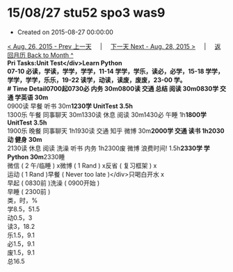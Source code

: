 # 15/08/27 stu52 spo3 was9

* Created on 2015-08-27 00:00:00

[&lt; Aug. 26, 2015 - Prev 上一天](d26.md)     \|     [下一天 Next - Aug. 28, 2015 &gt;](d28.md)     \|     [返回月历 Back to Month ^](index.md)   
**Pri Tasks:**Unit Test&lt;/div&gt;Learn Python  
07-10 必读，学读，学学，学学，11-14 学学，学乐，读必，必学，15-18 学学，学学，学学，乐乐，19-22 读学，动读，读废，废废，23-00 学。  
**\# Time Detail**0700起0730必 内务 30m0800读 交通 总结 阅读 30m**0830学 交通 学英语 30m**  
0900读 早餐 听书 30m**1230学 UnitTest 3.5h**  
1300乐 午餐 同事聊天 30m1330读 休息 阅读 30m1430必 午睡 1h**1800学 UnitTest 3.5h**  
1900乐 晚餐 同事聊天 1h1930读 交通 知乎 微博 30m**2000学 交通 读书 1h2030动 健身 30m**  
2130读 休息 阅读 洗澡 听书 内务 1h2300废 微博 浪费时间! 1.5h**2330学 学Python 30m**2330睡  
微信 \( 2 午/临睡 \) x微博 \( 1 Rand \) x反省 \( 复习框架 \) x  
运动 \( 1 Rand \)早餐 \( Never too late \)&lt;/div&gt;只喝白开水 x  
早起 \( 0830前 \)洗澡 \( 0900开始 \)  
早睡 \( 2300前 \)  
类，时，%  
学8.5，51.5  
动0.5，3  
读3，18.2  
乐1.5，9.1  
必1.5，9.1  
废1.5，9.1  
总16.5

